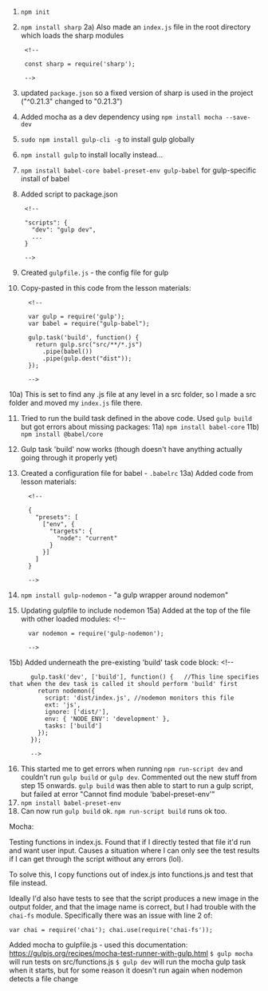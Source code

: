 1) `npm init`
2) `npm install sharp`
  2a) Also made an `index.js` file in the root directory which loads the sharp modules

        <!--

        const sharp = require('sharp');

        -->

3) updated `package.json` so a fixed version of sharp is used in the project ("^0.21.3" changed to "0.21.3")
4) Added mocha as a dev dependency using `npm install mocha --save-dev`
5) `sudo npm install gulp-cli -g` to install gulp globally
6) `npm install gulp` to install locally instead...
7) `npm install babel-core babel-preset-env gulp-babel` for gulp-specific install of babel
8) Added script to package.json

        <!--

        "scripts": {
          "dev": "gulp dev",
          ...
        }

        -->

9) Created `gulpfile.js` - the config file for gulp
10) Copy-pasted in this code from the lesson materials:

          <!--

          var gulp = require('gulp');
          var babel = require("gulp-babel");

          gulp.task('build', function() {
            return gulp.src("src/**/*.js")
              .pipe(babel())
              .pipe(gulp.dest("dist"));
          });

          -->

  10a) This is set to find any .js file at any level in a src folder, so I made a src folder and moved my `index.js` file there.

11) Tried to run the build task defined in the above code. Used `gulp build` but got errors about missing packages:
  11a) `npm install babel-core`
  11b) `npm install @babel/core`
12) Gulp task 'build' now works (though doesn't have anything actually going through it properly yet)
13) Created a configuration file for babel - `.babelrc`
  13a) Added code from lesson materials:

          <!--

          {
            "presets": [
              ["env", {
                "targets": {
                  "node": "current"
                }
              }]
            ]
          }

          -->
14) `npm install gulp-nodemon` - "a gulp wrapper around nodemon"
15) Updating gulpfile to include nodemon
  15a) Added at the top of the file with other loaded modules:
          <!--

          var nodemon = require('gulp-nodemon');

          -->

  15b) Added underneath the pre-existing 'build' task code block:
          <!--

          gulp.task('dev', ['build'], function() {   //This line specifies that when the dev task is called it should perform 'build' first
            return nodemon({
              script: 'dist/index.js', //nodemon monitors this file
              ext: 'js',
              ignore: ['dist/'],
              env: { 'NODE_ENV': 'development' },
              tasks: ['build']
            });
          });

          -->
16) This started me to get errors when running `npm run-script dev` and couldn't run `gulp build` or `gulp dev`. Commented out the new stuff from step 15 onwards. `gulp build` was then able to start to run a gulp script, but failed at error "Cannot find module 'babel-preset-env'"
17) `npm install babel-preset-env`
18) Can now run `gulp build` ok. `npm run-script build` runs ok too.

Mocha:

Testing functions in index.js. Found that if I directly tested that file it'd run and want user input. Causes a situation where I can only see the test results if I can get through the script without any errors (lol).

To solve this, I copy functions out of index.js into functions.js and test that file instead.

Ideally I'd also have tests to see that the script produces a new image in the output folder, and that the image name is correct, but I had trouble with the `chai-fs` module. Specifically there was an issue with line 2 of:

`var chai = require('chai');
chai.use(require('chai-fs'));`

Added mocha to gulpfile.js - used this documentation: https://gulpjs.org/recipes/mocha-test-runner-with-gulp.html
`$ gulp mocha` will run tests on src/functions.js
`$ gulp dev` will run the mocha gulp task when it starts, but for some reason it doesn't run again when nodemon detects a file change
